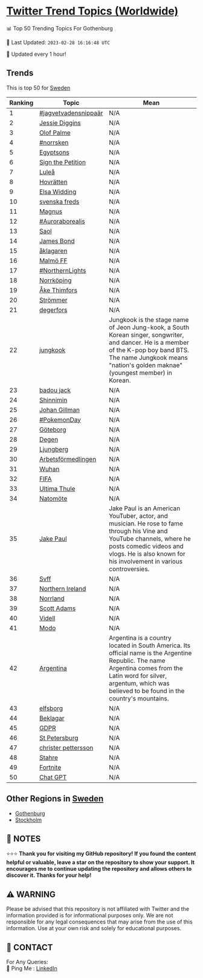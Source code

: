 [Twitter Trend Topics (Worldwide)](https://github.com/ErcinDedeoglu/Twitter-Trend-Topics)
==========


📊 Top 50 Trending Topics For Gothenburg

📆 Last Updated: `2023-02-28 16:16:48 UTC`

🔧 Updated every 1 hour!


## Trends

This is top 50 for [Sweden](</Sweden>)

| Ranking | Topic | Mean |
| ------- | ------------ | ------------ |
| 1 | [#jagvetvadensnippaär](http://twitter.com/search?q=%23jagvetvadensnippa%c3%a4r) | N/A |
| 2 | [Jessie Diggins](http://twitter.com/search?q=Jessie+Diggins) | N/A |
| 3 | [Olof Palme](http://twitter.com/search?q=Olof+Palme) | N/A |
| 4 | [#norrsken](http://twitter.com/search?q=%23norrsken) | N/A |
| 5 | [Egyptsons](http://twitter.com/search?q=Egyptsons) | N/A |
| 6 | [Sign the Petition](http://twitter.com/search?q=Sign+the+Petition) | N/A |
| 7 | [Luleå](http://twitter.com/search?q=Lule%c3%a5) | N/A |
| 8 | [Hovrätten](http://twitter.com/search?q=Hovr%c3%a4tten) | N/A |
| 9 | [Elsa Widding](http://twitter.com/search?q=Elsa+Widding) | N/A |
| 10 | [svenska freds](http://twitter.com/search?q=svenska+freds) | N/A |
| 11 | [Magnus](http://twitter.com/search?q=Magnus) | N/A |
| 12 | [#Auroraborealis](http://twitter.com/search?q=%23Auroraborealis) | N/A |
| 13 | [Saol](http://twitter.com/search?q=Saol) | N/A |
| 14 | [James Bond](http://twitter.com/search?q=James+Bond) | N/A |
| 15 | [åklagaren](http://twitter.com/search?q=%c3%a5klagaren) | N/A |
| 16 | [Malmö FF](http://twitter.com/search?q=Malm%c3%b6+FF) | N/A |
| 17 | [#NorthernLights](http://twitter.com/search?q=%23NorthernLights) | N/A |
| 18 | [Norrköping](http://twitter.com/search?q=Norrk%c3%b6ping) | N/A |
| 19 | [Åke Thimfors](http://twitter.com/search?q=%c3%85ke+Thimfors) | N/A |
| 20 | [Strömmer](http://twitter.com/search?q=Str%c3%b6mmer) | N/A |
| 21 | [degerfors](http://twitter.com/search?q=degerfors) | N/A |
| 22 | [jungkook](http://twitter.com/search?q=jungkook) | Jungkook is the stage name of Jeon Jung-kook, a South Korean singer, songwriter, and dancer. He is a member of the K-pop boy band BTS. The name Jungkook means "nation's golden maknae" (youngest member) in Korean. |
| 23 | [badou jack](http://twitter.com/search?q=badou+jack) | N/A |
| 24 | [Shinnimin](http://twitter.com/search?q=Shinnimin) | N/A |
| 25 | [Johan Gillman](http://twitter.com/search?q=Johan+Gillman) | N/A |
| 26 | [#PokemonDay](http://twitter.com/search?q=%23PokemonDay) | N/A |
| 27 | [Göteborg](http://twitter.com/search?q=G%c3%b6teborg) | N/A |
| 28 | [Degen](http://twitter.com/search?q=Degen) | N/A |
| 29 | [Ljungberg](http://twitter.com/search?q=Ljungberg) | N/A |
| 30 | [Arbetsförmedlingen](http://twitter.com/search?q=Arbetsf%c3%b6rmedlingen) | N/A |
| 31 | [Wuhan](http://twitter.com/search?q=Wuhan) | N/A |
| 32 | [FIFA](http://twitter.com/search?q=FIFA) | N/A |
| 33 | [Ultima Thule](http://twitter.com/search?q=Ultima+Thule) | N/A |
| 34 | [Natomöte](http://twitter.com/search?q=Natom%c3%b6te) | N/A |
| 35 | [Jake Paul](http://twitter.com/search?q=Jake+Paul) | Jake Paul is an American YouTuber, actor, and musician. He rose to fame through his Vine and YouTube channels, where he posts comedic videos and vlogs. He is also known for his involvement in various controversies. |
| 36 | [Svff](http://twitter.com/search?q=Svff) | N/A |
| 37 | [Northern Ireland](http://twitter.com/search?q=Northern+Ireland) | N/A |
| 38 | [Norrland](http://twitter.com/search?q=Norrland) | N/A |
| 39 | [Scott Adams](http://twitter.com/search?q=Scott+Adams) | N/A |
| 40 | [Videll](http://twitter.com/search?q=Videll) | N/A |
| 41 | [Modo](http://twitter.com/search?q=Modo) | N/A |
| 42 | [Argentina](http://twitter.com/search?q=Argentina) | Argentina is a country located in South America. Its official name is the Argentine Republic. The name Argentina comes from the Latin word for silver, argentum, which was believed to be found in the country's mountains. |
| 43 | [elfsborg](http://twitter.com/search?q=elfsborg) | N/A |
| 44 | [Beklagar](http://twitter.com/search?q=Beklagar) | N/A |
| 45 | [GDPR](http://twitter.com/search?q=GDPR) | N/A |
| 46 | [St Petersburg](http://twitter.com/search?q=St+Petersburg) | N/A |
| 47 | [christer pettersson](http://twitter.com/search?q=christer+pettersson) | N/A |
| 48 | [Stahre](http://twitter.com/search?q=Stahre) | N/A |
| 49 | [Fortnite](http://twitter.com/search?q=Fortnite) | N/A |
| 50 | [Chat GPT](http://twitter.com/search?q=Chat+GPT) | N/A |



## Other Regions in [Sweden](</Sweden>)

* [Gothenburg](</Sweden/Gothenburg.md>)
* [Stockholm](</Sweden/Stockholm.md>)



## 📝 NOTES

⭐⭐⭐ **Thank you for visiting my GitHub repository! If you found the content helpful or valuable, leave a star on the repository to show your support. It encourages me to continue updating the repository and allows others to discover it. Thanks for your help!**


## ⚠️ WARNING

Please be advised that this repository is not affiliated with Twitter and the information provided is for informational purposes only. We are not responsible for any legal consequences that may arise from the use of this information. Use at your own risk and solely for educational purposes.


## 📨 CONTACT

 For Any Queries:  
            🏓 Ping Me : [LinkedIn](https://www.linkedin.com/in/ercindedeoglu/)
